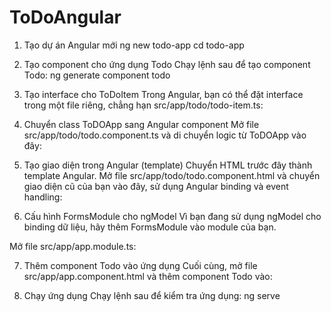 # ToDoAngular
1. Tạo dự án Angular mới
ng new todo-app
cd todo-app

2. Tạo component cho ứng dụng Todo
Chạy lệnh sau để tạo component Todo:
ng generate component todo

3. Tạo interface cho ToDoItem
Trong Angular, bạn có thể đặt interface trong một file riêng, chẳng hạn src/app/todo/todo-item.ts:

4. Chuyển class ToDOApp sang Angular component
Mở file src/app/todo/todo.component.ts và di chuyển logic từ ToDOApp vào đây:

5. Tạo giao diện trong Angular (template)
Chuyển HTML trước đây thành template Angular. Mở file src/app/todo/todo.component.html và chuyển giao diện cũ của bạn vào đây, sử dụng Angular binding và event handling:

6. Cấu hình FormsModule cho ngModel
Vì bạn đang sử dụng ngModel cho binding dữ liệu, hãy thêm FormsModule vào module của bạn.

Mở file src/app/app.module.ts:

7. Thêm component Todo vào ứng dụng
Cuối cùng, mở file src/app/app.component.html và thêm component Todo vào:

8. Chạy ứng dụng
Chạy lệnh sau để kiểm tra ứng dụng:
ng serve